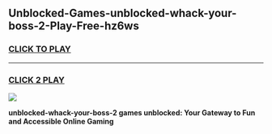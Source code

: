 
## Unblocked-Games-unblocked-whack-your-boss-2-Play-Free-hz6ws
<h3>
<a href="https://premium76.site?title=unblocked-whack-your-boss-2&ref=19M">CLICK TO PLAY</a></h3>
<hr>

<h3>
<a href="https://premium76.site?title=unblocked-whack-your-boss-2&ref=19M">CLICK 2 PLAY</a>
  
</h3>

<a href="https://premium76.site?title=unblocked-whack-your-boss-2&ref=19M"><img src="https://clearcache.store/games.png"></a>


**unblocked-whack-your-boss-2 games unblocked: Your Gateway to Fun and Accessible Online Gaming**
